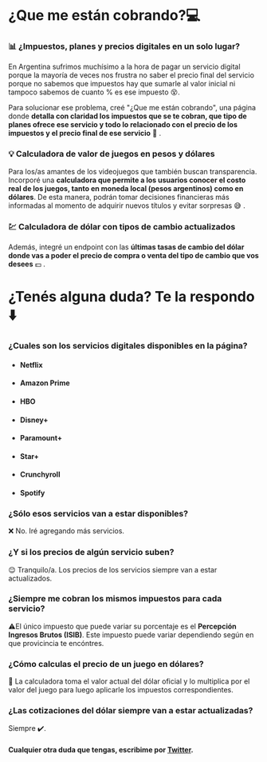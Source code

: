 # ¿Que me están cobrando?💻

### 📊 ¿Impuestos, planes y precios digitales en un solo lugar?

En Argentina sufrimos muchísimo a la hora de pagar un servicio digital porque la mayoría de veces nos frustra no saber el precio final del servicio porque no sabemos que impuestos hay que sumarle al valor inicial ni tampoco sabemos de cuanto % es ese impuesto 😵.

Para solucionar ese problema, creé "¿Que me están cobrando", una página donde **detalla con claridad los impuestos que se te cobran, que tipo de planes ofrece ese servicio y todo lo relacionado con el precio de los impuestos y el precio final de ese servicio** 🍿 .

### 💡 Calculadora de valor de juegos en pesos y dólares

Para los/as amantes de los videojuegos que también buscan transparencia. Incorporé una **calculadora que permite a los usuarios conocer el costo real de los juegos, tanto en moneda local (pesos argentinos) como en dólares**. De esta manera, podrán tomar decisiones financieras más informadas al momento de adquirir nuevos títulos y evitar sorpresas 😅 .

### 💹 Calculadora de dólar con tipos de cambio actualizados

Además, integré un endpoint con las **últimas tasas de cambio del dólar donde vas a poder el precio de compra o venta del tipo de cambio que vos desees** 💵 .

# ¿Tenés alguna duda? Te la respondo ⬇️

### ¿Cuales son los servicios digitales disponibles en la página?

- #### Netflix
- #### Amazon Prime
- #### HBO
- #### Disney+
- #### Paramount+
- #### Star+
- #### Crunchyroll
- #### Spotify

### ¿Sólo esos servicios van a estar disponibles?

❌ No. Iré agregando más servicios.

### ¿Y si los precios de algún servicio suben?

😌 Tranquilo/a. Los precios de los servicios siempre van a estar actualizados.

### ¿Siempre me cobran los mismos impuestos para cada servicio?

⚠️El único impuesto que puede variar su porcentaje es el **Percepción Ingresos Brutos (ISIB)**. Este impuesto puede variar dependiendo según en que provicincia te encóntres.

### ¿Cómo calculas el precio de un juego en dólares?

🧮 La calculadora toma el valor actual del dólar oficial y lo multiplica por el valor del juego para luego aplicarle los impuestos correspondientes.

### ¿Las cotizaciones del dólar siempre van a estar actualizadas?

Siempre ✔️.

#### Cualquier otra duda que tengas, escribime por [Twitter](https://twitter.com/MatySeitour).
